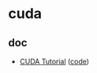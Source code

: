 # cuda

## doc

- [CUDA Tutorial](https://cuda-tutorial.readthedocs.io/en/latest/) ([code](./doc/CUDA%20Tutorial))

